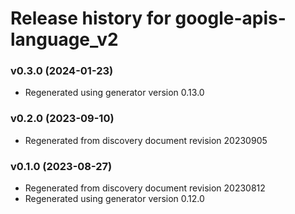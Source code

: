 # Release history for google-apis-language_v2

### v0.3.0 (2024-01-23)

* Regenerated using generator version 0.13.0

### v0.2.0 (2023-09-10)

* Regenerated from discovery document revision 20230905

### v0.1.0 (2023-08-27)

* Regenerated from discovery document revision 20230812
* Regenerated using generator version 0.12.0

